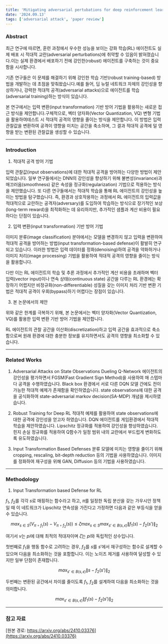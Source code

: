 ```yaml
---
title: 'Mitigating adversarial pertubations for deep reinforcement learning via vector quantization'
date: '2024.09.13'
tags: ['adversarial attack', 'paper review']
---
```


### Abstract

최근 연구에 따르면, 훈련 과정에서 우수한 성능을 보이는 강화 학습(RL) 에이전트도 실제 배포 시 적대적 교란(adversarial perturbations)에 취약할 수 있음이 밝혀졌습니다.이는 실제 환경에서 배포하기 전에 강인한(robust) 에이전트를 구축하는 것이 중요함을 시사합니다.

기존 연구들은 이 문제를 해결하기 위해 강인한 학습 기반(robust training-based) 방법을 개발하는 데 초점을 맞춰왔습니다.예를 들어, 딥 뉴럴 네트워크 자체의 강인성을 향상하거나, 강력한 적대적 공격(adversarial attacks)으로 에이전트를 학습(adversarial training)하는 방식이 있습니다.

본 연구에서는 입력 변환(input transformation) 기반 방어 기법을 활용하는 새로운 접근 방식을 제안합니다.구체적으로, 벡터 양자화(Vector Quantization, VQ) 변형 기법을 활용하여테스트 시 적대적 공격의 영향을 줄이는 방식을 제안합니다. 이 방법은 입력 관찰값을 변환하여 공격이 영향을 미치는 공간을 축소하며, 그 결과 적대적 공격에 덜 영향을 받는 변환된 관찰값을 생성할 수 있습니다.

---

### Introduction

1. 적대적 공격 방어 기법

입력 관찰값(input observations)에 대한 적대적 공격을 방어하는 다양한 방법이 제안되었습니다. 일부 연구들에서는 DNN의 강인성을 향상하기 위해 불변성(invariance)과 매끄러움(smoothness) 같은 속성을 정규화(regularization) 기법으로 적용하는 방식을 제안했습니다. 또 다른 연구들에서는 적대적 학습을 통해 RL 에이전트의 강인성을 높이는 방법을 탐구했습니다. 즉, 환경과 상호작용하는 과정에서 RL 에이전트의 입력값을 적대적으로 교란하는 공격자(adversary)를 도입하여 학습하는 방식으로 장기적인 보상(long-term reward)을 최적화하는 데 유리하지만, 추가적인 샘플과 계산 비용이 필요하다는 단점이 있습니다.

2. 입력 변환(input transformation) 기반 방어 기법

이미지 분류(image classification) 분야에서는 모델을 변경하지 않고 입력을 변환하여 적대적 공격을 방어하는 방법(input transformation-based defense)이 활발히 연구되고 있습니다. 이러한 방법은 입력 데이터를 정화(denoising)하여 공격을 약화하거나 이미지 처리(image processing) 기법을 활용하여 적대적 공격의 영향을 줄이는 방식을 활용합니다.

다만 이는 RL 에이전트의 학습 및 추론 과정에서 추가적인 계산 비용을 초래하며 벡터 입력(vector input)이나 연속 상태(continuous state) 공간을 다루는 RL 환경에는 확장하기 어렵지만 비정규화(non-differentiable) 성질을 갖는 이미지 처리 기반 변환 기법은 적대적 공격이 우회(bypass)하기 어렵다는 장점이 있습니다.

3. 본 논문에서의 제안

위와 같은 한계를 극복하기 위해, 본 논문에서는 벡터 양자화(Vector Quantization, VQ)를 활용한 입력 변환 기반 방어 기법을 제안합니다.

RL 에이전트의 관찰 공간을 이산화(discretization)하고 입력 공간을 효과적으로 축소함으로써 원래 환경에 대한 충분한 정보를 유지하면서도 공격의 영향을 최소화할 수 있습니다.

---

### Related Works

1. Adversarial Attacks on State Observations
Dueling Q-Network 에이전트의 강인성을 평가하면서 FGSM(Fast Gradient Sign Method)을 사용하여 매 스텝마다 공격을 수행하였습니다.
Black box 환경에서 서로 다른 DQN 모델 간에도 전이 가능한 적대적 예제가 존재함을 확인하였습니다.
state observations에 대한 공격을 공식화하여 state-adversarial markov decision(SA-MDP) 개념을 제시하였습니다.



2. Robust Training for Deep RL
적대적 예제를 활용하여 state observations에 대한 공격에 강인성을 얻고자 하였습니다.
DQN 에이전트를 게임환경에서 적대적 학습을 제안하였습니다.
Lipschitz 정규화를 적용하여 강인성을 향상하였습니다.
힌지 손실 정규화를 적용하여 Q함수가 일정 범위 내의 교란에서 부드럽게 변화하도록 유도하였습니다.


3. Input Transformation Based Defenses
분류 모델에 미치는 영향을 줄이기 위해 cropping, rescaling, bit-depth reduction 등의 기법을 사용하였습니다.
이미지를 정화하여 재구성을 위해 GAN, Diffusion 등의 기법을 사용하였습니다.

---

### Methodology

1. Input Transformation based Defense for RL

$f_1$, $f_2$를 각각 $s$로 매핑하는 함수라고 하고, $π$를 일정한 독립 분산을 갖는 가우시안 정책일 때 이 네트워크가 Lipschitz 연속성을 가진다고 가정하면 다음과 같은 부등식을 얻을 수 있습니다.

$$max_{s \in S}({V_{\pi \circ f_1}(s) - V_{\pi \circ f_2}(s)}) \leq \zeta {max_{s \in S} max_{s' \in B(s, \epsilon)} \|f_1(s) - f_2(s')}\|_2$$

여기서 $v$는 $pi$에 대해 최적의 적대자이며 $\zeta$는 $pi$와 독립적인 상수입니다.

첫번째로 $f_1$을 행동 함수로 고려하는 경우, $f_2$를 $s$를 $s'$에서 재구성하는 함수로 설계할 수 있으며 다음을 최소화하는 것을 포함합니다. 이는 노이즈 제거를 사용하여 달성할 수 있지만 일부 단점이 존재합니다. 

$$max_{s' \in B(s, \epsilon)} \|s - f_2(s')\|_2$$

두번째는 변환된 공간에서 차이를 줄이도록 $f_1$, $f_2$를 설계하여 다음을 최소화하는 것을 의미합니다.

$$max_{s' \in B(s, \epsilon)} \|f_1(s) - f_2(s')\|_2$$

---

### 참고 자료

[원본 경로: https://arxiv.org/abs/2410.03376](https://arxiv.org/abs/2410.03376)



